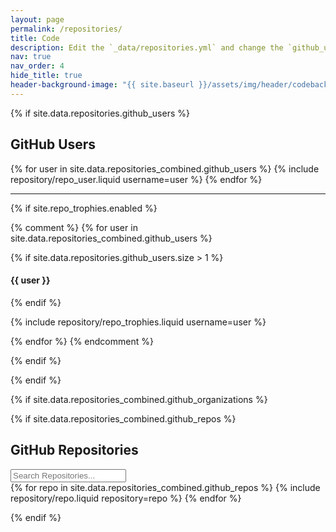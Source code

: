 ```yaml
---
layout: page
permalink: /repositories/
title: Code
description: Edit the `_data/repositories.yml` and change the `github_users`, `github_organizations`, and `github_repos` lists to include your own GitHub profile and repositories.
nav: true
nav_order: 4
hide_title: true
header-background-image: "{{ site.baseurl }}/assets/img/header/codebackground.jpg"
---
```


{% if site.data.repositories.github_users %}

## GitHub Users

<div class="repositories d-flex flex-wrap flex-row justify-content-between align-items-center">
  {% for user in site.data.repositories_combined.github_users %}
    {% include repository/repo_user.liquid username=user %}
  {% endfor %}
</div>

---

{% if site.repo_trophies.enabled %}

{% comment %}
{% for user in site.data.repositories_combined.github_users %}

{% if site.data.repositories.github_users.size > 1 %}

  <h4>{{ user }}</h4>

{% endif %}

<div class="repositories d-flex flex-wrap flex-md-row flex-column justify-content-between align-items-center">
  {% include repository/repo_trophies.liquid username=user %}
</div>

{% endfor %}
{% endcomment %}

{% endif %}

{% endif %}

{% if site.data.repositories_combined.github_organizations %}
<!--
## GitHub Organizations

<div class="repositories d-flex flex-wrap flex-md-row flex-column justify-content-between align-items-center">
  {% for org in site.data.repositories_combined.github_organizations %}
    {% include repository/repo_organization.liquid username=org %}
  {% endfor %}
</div>

---

{% if site.repo_trophies.enabled %}
{% for org in site.data.repositories_combined.github_organizations %}
{% if site.data.repositories.github_organizations.size > 1 %}

  <h4>{{ org }}</h4>
{% endif %}
  <div class="repositories d-flex flex-wrap flex-md-row flex-column justify-content-between align-items-center">
  {% include repository/repo_trophies.liquid username=org %}
  </div>

---

{% endfor %}
{% endif %}
{% endif %}
-->

{% if site.data.repositories_combined.github_repos %}

## GitHub Repositories

<!-- Search Bar -->
<div class="search-container mb-3">
  <input type="text" id="repoSearch" placeholder="Search Repositories..." onkeyup="filterRepos()">
</div>

<div class="repositories d-flex flex-wrap flex-md-row flex-column justify-content-between align-items-center" id="repoList">
  {% for repo in site.data.repositories_combined.github_repos %}
    {% include repository/repo.liquid repository=repo %}
  {% endfor %}
</div>

<script>
  function filterRepos() {
    var input, filter, repoList, repos, i, repoName;
    input = document.getElementById('repoSearch');
    filter = input.value.toLowerCase();
    repoList = document.getElementById("repoList");
    repos = repoList.getElementsByClassName('repo');

    for (i = 0; i < repos.length; i++) {
      repoName = repos[i].getAttribute('data-repo-name'); // Get the repo name from the data attribute
      if (repoName.indexOf(filter) > -1) {
        repos[i].style.display = ""; // Show the repo
      } else {
        repos[i].style.display = "none"; // Hide the repo
      }
    }
  }
</script>

{% endif %}
